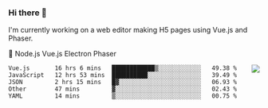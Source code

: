 ### Hi there 👋

<p>
I'm currently working on a web editor making H5 pages using Vue.js and Phaser.
</p>
<p>
📖 Node.js Vue.js Electron Phaser
</p>

<img align="right" src="https://github-readme-stats.vercel.app/api?username=jasonpanggo"/>


<!--START_SECTION:waka-->
```text
Vue.js       16 hrs 6 mins   ████████████▒░░░░░░░░░░░░   49.38 % 
JavaScript   12 hrs 53 mins  ██████████░░░░░░░░░░░░░░░   39.49 % 
JSON         2 hrs 15 mins   █▓░░░░░░░░░░░░░░░░░░░░░░░   06.93 % 
Other        47 mins         ▓░░░░░░░░░░░░░░░░░░░░░░░░   02.43 % 
YAML         14 mins         ▒░░░░░░░░░░░░░░░░░░░░░░░░   00.75 % 
```
<!--END_SECTION:waka-->

<!--
**JASONPANGGO/jasonpanggo** is a ✨ _special_ ✨ repository because its `README.md` (this file) appears on your GitHub profile.

Here are some ideas to get you started:

- 🔭 I’m currently working on ...
- 🌱 I’m currently learning ...
- 👯 I’m looking to collaborate on ...
- 🤔 I’m looking for help with ...
- 💬 Ask me about ...
- 📫 How to reach me: ...
- 😄 Pronouns: ...
- ⚡ Fun fact: ...
-->
